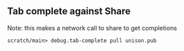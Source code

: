 ## Tab complete against Share

Note: this makes a network call to share to get completions

``` ucm
scratch/main> debug.tab-complete pull unison.pub
```
